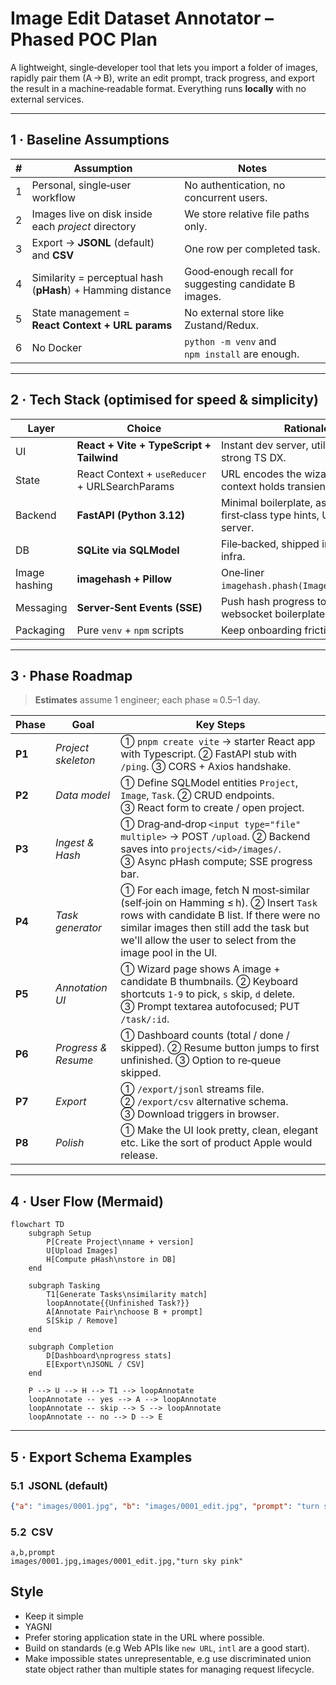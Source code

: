 # Image Edit Dataset Annotator – Phased POC Plan

A lightweight, single‑developer tool that lets you import a folder of images, rapidly pair them (A → B), write an edit prompt, track progress, and export the result in a machine‑readable format.  Everything runs **locally** with no external services.

---

## 1 · Baseline Assumptions

| # | Assumption                                                  | Notes                                                 |
| - | ----------------------------------------------------------- | ----------------------------------------------------- |
| 1 | Personal, single‑user workflow                              | No authentication, no concurrent users.               |
| 2 | Images live on disk inside each *project* directory         | We store relative file paths only.                    |
| 3 | Export → **JSONL** (default) and **CSV**                    | One row per completed task.                           |
| 4 | Similarity = perceptual hash (**pHash**) + Hamming distance | Good‑enough recall for suggesting candidate B images. |
| 5 | State management = **React Context + URL params**           | No external store like Zustand/Redux.                 |
| 6 | No Docker                                                   | `python -m venv` and `npm install` are enough.        |

---

## 2 · Tech Stack (optimised for speed & simplicity)

| Layer         | Choice                                         | Rationale                                                               |
| ------------- | ---------------------------------------------- | ----------------------------------------------------------------------- |
| UI            | **React + Vite + TypeScript + Tailwind**       | Instant dev server, utility CSS, strong TS DX.                          |
| State         | React Context + `useReducer` + URLSearchParams | URL encodes the wizard step & IDs, context holds transient bits.        |
| Backend       | **FastAPI (Python 3.12)**                      | Minimal boilerplate, async, first‑class type hints, Uvicorn dev server. |
| DB            | **SQLite via SQLModel**                        | File‑backed, shipped in stdlib; zero infra.                             |
| Image hashing | **imagehash + Pillow**                         | One‑liner `imagehash.phash(Image.open(path))`.                          |
| Messaging     | **Server‑Sent Events (SSE)**                   | Push hash progress to UI without websocket boilerplate.                 |
| Packaging     | Pure `venv` + `npm` scripts                    | Keep onboarding friction near zero.                                     |

---

## 3 · Phase Roadmap

> **Estimates** assume 1 engineer; each phase ≈ 0.5–1 day.

| Phase  | Goal                | Key Steps                                                                                                                                                       |
| ------ | ------------------- | --------------------------------------------------------------------------------------------------------------------------------------------------------------- |
| **P1** | *Project skeleton*  | ① `pnpm create vite` → starter React app with Typescript. ② FastAPI stub with `/ping`. ③ CORS + Axios handshake.                                                                |
| **P2** | *Data model*        | ① Define SQLModel entities `Project`, `Image`, `Task`. ② CRUD endpoints. ③ React form to create / open project.                                                 |
| **P3** | *Ingest & Hash*     | ① Drag‑and‑drop `<input type="file" multiple>` → POST `/upload`. ② Backend saves into `projects/<id>/images/`. ③ Async pHash compute; SSE progress bar.         |
| **P4** | *Task generator*    | ① For each image, fetch N most‑similar (self‑join on Hamming ≤ h). ② Insert `Task` rows with candidate B list. If there were no similar images then still add the task but we'll allow the user to select from the image pool in the UI.                                                  |
| **P5** | *Annotation UI*     | ① Wizard page shows A image + candidate B thumbnails. ② Keyboard shortcuts `1‑9` to pick, `s` skip, `d` delete. ③ Prompt textarea autofocused; PUT `/task/:id`. |
| **P6** | *Progress & Resume* | ① Dashboard counts (total / done / skipped). ② Resume button jumps to first unfinished. ③ Option to re‑queue skipped.                                           |
| **P7** | *Export*            | ① `/export/jsonl` streams file. ② `/export/csv` alternative schema. ③ Download triggers in browser.                                                             |
| **P8** | *Polish*            | ① Make the UI look pretty, clean, elegant etc. Like the sort of product Apple would release.                                                                                   |

---

## 4 · User Flow (Mermaid)

```mermaid
flowchart TD
    subgraph Setup
        P[Create Project\nname + version]
        U[Upload Images]
        H[Compute pHash\nstore in DB]
    end

    subgraph Tasking
        T1[Generate Tasks\nsimilarity match]
        loopAnnotate{{Unfinished Task?}}
        A[Annotate Pair\nchoose B + prompt]
        S[Skip / Remove]
    end

    subgraph Completion
        D[Dashboard\nprogress stats]
        E[Export\nJSONL / CSV]
    end

    P --> U --> H --> T1 --> loopAnnotate
    loopAnnotate -- yes --> A --> loopAnnotate
    loopAnnotate -- skip --> S --> loopAnnotate
    loopAnnotate -- no --> D --> E
```

---

## 5 · Export Schema Examples

### 5.1  JSONL (default)

```json
{"a": "images/0001.jpg", "b": "images/0001_edit.jpg", "prompt": "turn sky pink"}
```

### 5.2  CSV

```csv
a,b,prompt
images/0001.jpg,images/0001_edit.jpg,"turn sky pink"
```

## Style

- Keep it simple
- YAGNI
- Prefer storing application state in the URL where possible.
- Build on standards (e.g Web APIs like `new URL`, `intl` are a good start).
- Make impossible states unrepresentable, e.g use discriminated union state object rather than multiple states for managing request lifecycle.
